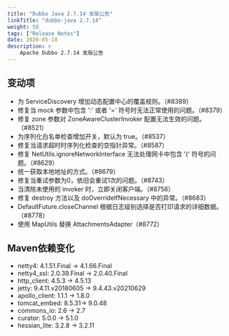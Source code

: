 ```yaml
---
title: "Dubbo Java 2.7.14 发版公告"
linkTitle: "dubbo-java 2.7.14"
weight: 50
tags: ["Release Notes"]
date: 2020-05-18
description: >
    Apache Dubbo 2.7.14 发版公告
---
```


## 变动项

- 为 ServiceDiscovery 增加动态配置中心的覆盖规则。（#8389）
- 修复当 mock 参数中包含 ':' 或者 '=' 符号时无法正常使用的问题。（#8379）
- 修复 zone 参数对 ZoneAwareClusterInvoker 配置无法生效的问题。（#8521）
- 为序列化白名单检查增加开关，默认为 true。（#8537）
- 修复当请求超时时序列化检查的空指针异常。（#8587）
- 修复 NetUtils.ignoreNetworkInterface 无法处理网卡中包含 '(' 符号的问题。（#8629）
- 统一获取本地地址的方式。（#8679）
- 修复当重试参数为0，依旧会重试1次的问题。（#8743）
- 当清除未使用的 invoker 时，立即关闭客户端。（#8756）
- 修复 destroy 方法以及 doOverrideIfNecessary 中的异常。（#8683）
- DefaultFuture.closeChannel 根据日志级别选择是否打印请求的详细数据。（#8778）
- 使用 MapUtils 替换 AttachmentsAdapter（#8772）

## Maven依赖变化

- netty4: 4.1.51.Final -> 4.1.66.Final
- netty4_ssl: 2.0.39.Final -> 2.0.40.Final
- http_client: 4.5.3 -> 4.5.13
- jetty: 9.4.11.v20180605 -> 9.4.43.v20210629
- apollo_client: 1.1.1 -> 1.8.0
- tomcat_embed: 8.5.31-> 9.0.48
- commons_io: 2.6 -> 2.7
- curator: 5.0.0 -> 5.1.0
- hessian_lite: 3.2.8 -> 3.2.11